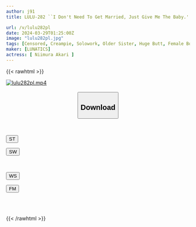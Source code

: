 ```yaml
---
author: j91
title: LULU-282 ``I Don't Need To Get Married, Just Give Me The Baby.'' My Boss, An Older Sex Friend With Big Breasts Who Accepts My Fetishes That She Can't, Asks For Sperm For Pregnancy, And I Irresponsibly Cum Inside Her Over And Over Again Until I Get Pregnant. Akari Niimura

url: /v/lulu282pl
date: 2024-03-29T01:25:00Z
image: "lulu282pl.jpg"
tags: [Censored, Creampie, Solowork, Older Sister, Huge Butt, Female Boss	]
maker: [LUNATICS]
actress: [ Niimura Akari ]
---
```



{{< rawhtml >}}

<div class="video" data-videoid="lQZ3XW01WoF7yyM">
    <a href="javascript:;">
        <img src="/v/lulu282pl/lulu282pl.jpg" width="WIDTH" height="HEIGHT" alt="lulu282pl.mp4" loading="lazy">
    </a>
</div>

<script type="text/javascript" src="https://j91.asia/asset/on-demand-st.js"></script>

<br>
  <link rel="stylesheet" href="https://j91.asia/asset/bs5.css">
  
  <center>
  <button class="btn btn-primary" type="button" data-bs-toggle="collapse" data-bs-target=".multi-collapse" aria-expanded="false" aria-controls="multiCollapseExample1 multiCollapseExample2"><h2>Download</h2></button></center>
</p>
<div class="row">
  <div class="col">
    <div class="collapse multi-collapse" id="multiCollapseExample1">
      <div class="card card-body">
	      	      <br>
<div class="buttons">  
<p><a href="https://streamtape.to/v/lQZ3XW01WoF7yyM" target="_blank"><button class="btn-hover color-3"><i class="fa fa-download"></i> ST</button></a></p>
<p><a href="https://asnwish.com/hdxp5ui8iges" target="_blank"><button class="btn-hover color-2"><i class="fa fa-download"></i> SW</button></a></p></div>
    </div>
  </div>
</div>
  <div class="col">
    <div class="collapse multi-collapse" id="multiCollapseExample2">
      <div class="card card-body">
	      <br>
<div class="buttons">
<p><a href="javascript:;"><button class="btn-hover color-9"><i class="fa fa-download"></i> WS</button></a></p>
<p><a href="javascript:;"><button class="btn-hover color-8"><i class="fa fa-download"></i> FM</button></a></p></div>
<br><br>
      </div>
    </div>
  </div>
</div>

{{< /rawhtml >}}